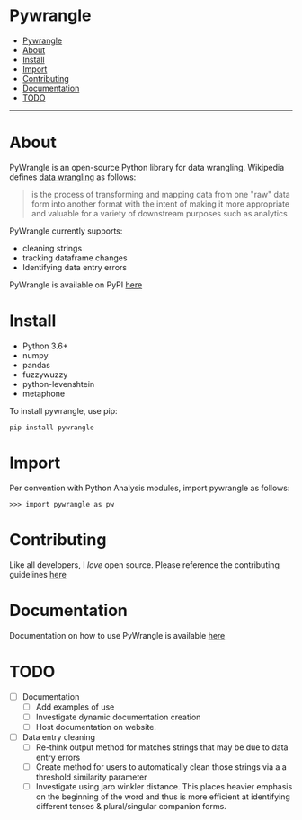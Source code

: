 # Pywrangle
- [Pywrangle](#pywrangle)
- [About](#about)
- [Install](#install)
- [Import](#import)
- [Contributing](#contributing)
- [Documentation](#documentation)
- [TODO](#todo)

---

# About
PyWrangle is an open-source Python library for data wrangling. Wikipedia defines [data wrangling](https://en.wikipedia.org/wiki/Data_wrangling) as follows:
> is the process of transforming and mapping data from one "raw" data form into another format with the intent of making it more appropriate and valuable for a variety of downstream purposes such as analytics

PyWrangle currently supports:
- cleaning strings
- tracking dataframe changes
- Identifying data entry errors


PyWrangle is available on PyPI [here](https://pypi.org/project/pywrangle/)


# Install
- Python 3.6+
- numpy
- pandas
- fuzzywuzzy
- python-levenshtein
- metaphone

To install pywrangle, use pip:

```
pip install pywrangle
```

# Import

Per convention with Python Analysis modules, import pywrangle as follows:
```
>>> import pywrangle as pw
```

# Contributing
Like all developers, I _love_ open source. Please reference the contributing guidelines [here](https://github.com/jaimiles23/pywrangle/blob/master/CONTRIBUTING.md)
<!-- TODO: ADD LINK TO CONTRIbuTING GUIDELINES> -->

# Documentation
Documentation on how to use PyWrangle is available [here](https://github.com/jaimiles23/pywrangle/blob/master/Documentation.md)

# TODO
- [ ] Documentation
  - [ ] Add examples of use
  - [ ] Investigate dynamic documentation creation
  - [ ] Host documentation on website.
- [ ] Data entry cleaning
  - [ ] Re-think output method for matches strings that may be due to data entry errors
  - [ ] Create method for users to automatically clean those strings via a a threshold similarity parameter
  - [ ] Investigate using jaro winkler distance. This places heavier emphasis on the beginning of the word and thus is more efficient at identifying different tenses & plural/singular companion forms.